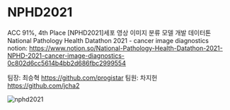 # NPHD2021
ACC 91%, 4th Place
[NPHD2021]세포 영상 이미지 분류 모델 개발 데이터톤
National Pathology Health Datathon 2021 - cancer image diagnostics
notion: https://www.notion.so/National-Pathology-Health-Datathon-2021-NPHD-2021-cancer-image-diagnostics-0c802d6cc5614b4bb2d686fbc2999554

팀장: 최승혁 https://github.com/progistar
팀원: 차지헌 https://github.com/jcha2

![nphd2021](https://user-images.githubusercontent.com/31056110/145984720-8eab473e-4980-463f-8dc9-dbd3ac192100.png)

